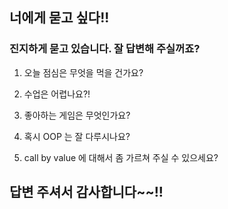 ## 너에게 묻고 싶다!!
### 진지하게 묻고 있습니다. 잘 답변해 주실꺼죠?

1. 오늘 점심은 무엇을 먹을 건가요?

2. 수업은 어렵나요?!

3. 좋아하는 게임은 무엇인가요?

4. 혹시 OOP 는 잘 다루시나요?

5. call by value 에 대해서 좀 가르쳐 주실 수 있으세요?

## 답변 주셔서 감사합니다~~!!